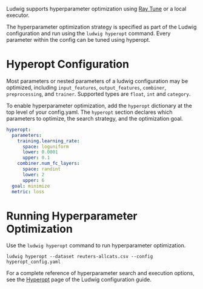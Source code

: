Ludwig supports hyperparameter optimization using [Ray Tune](https://docs.ray.io/en/latest/tune/index.html) or a local
executor.

The hyperparameter optimization strategy is specified as part of the Ludwig configuration and run using
the `ludwig hyperopt` command. Every parameter within the config can be tuned using hyperopt.

# Hyperopt Configuration

Most parameters or nested parameters of a ludwig configuration may be optimized, including `input_features`,
`output_features`, `combiner`, `preprocessing`, and `trainer`.  Supported types are `float`, `int` and `category`.

To enable hyperparameter optimization, add the `hyperopt` dictionary at the top level of your config.yaml.  The
`hyperopt` section declares which parameters to optimize, the search strategy, and the optimization goal.

```yaml
hyperopt:
  parameters:
    training.learning_rate:
      space: loguniform
      lower: 0.0001
      upper: 0.1
    combiner.num_fc_layers:
      space: randint
      lower: 2
      upper: 6
  goal: minimize
  metric: loss
```

# Running Hyperparameter Optimization

Use the `ludwig hyperopt` command to run hyperparameter optimization.

```
ludwig hyperopt --dataset reuters-allcats.csv --config hyperopt_config.yaml
```


For a complete reference of hyperparameter search and execution options, see the
[Hyperopt](../configuration/hyperparameter_optimization.md) page of the Ludwig configuration guide.
